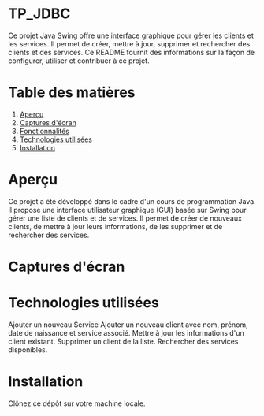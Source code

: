 # TP_JDBC
Ce projet Java Swing offre une interface graphique pour gérer les clients et les services. Il permet de créer, mettre à jour, supprimer et rechercher des clients et des services. Ce README fournit des informations sur la façon de configurer, utiliser et contribuer à ce projet.
# Table des matières
1. [Aperçu](#Aperçu)
2. [Captures d'écran](#Captures-d'écran)
3. [Fonctionnalités](#Fonctionnalités)
4. [Technologies utilisées](#Technologies-utilisées)
5. [Installation](#Installation)
# Aperçu
Ce projet a été développé dans le cadre d'un cours de programmation Java. Il propose une interface utilisateur graphique (GUI) basée sur Swing pour gérer une liste de clients et de services. Il permet de créer de nouveaux clients, de mettre à jour leurs informations, de les supprimer et de rechercher des services.
# Captures d'écran

# Technologies utilisées
   Ajouter un nouveau Service
   Ajouter un nouveau client avec nom, prénom, date de naissance et service associé.
   Mettre à jour les informations d'un client existant.
   Supprimer un client de la liste.
   Rechercher des services disponibles.
# Installation
Clônez ce dépôt sur votre machine locale.

